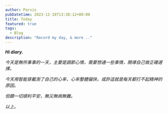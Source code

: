 ```yaml
---
author: Parvis
pubDatetime: 2023-12-18T13:38:12+00:00
title: Today
featured: true
tags:
  - Blog
description: "Record my day, & more .."
---
```


***Hi diary.***    

*今天是無所事事的一天，主要是調節心情，需要想通一些事情，開導自己做正確選擇。*    

*今天用智能穿戴測了自己的心率，心率整體偏快，或許這就是每天都打不起精神的原因。*    

*但願一切順利平安，無災無病無難。*    

*以上。*    